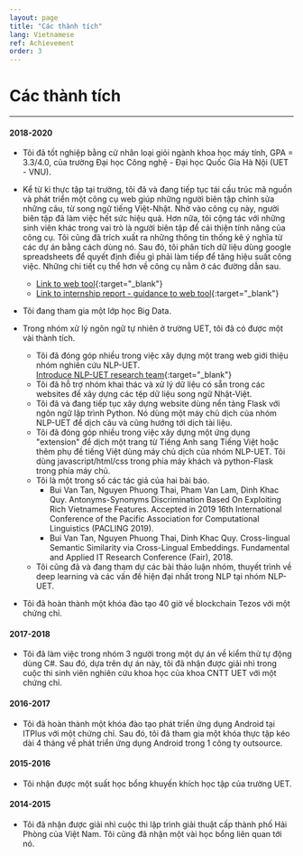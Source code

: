 ```yaml
---
layout: page
title: "Các thành tích"
lang: Vietnamese
ref: Achievement
order: 3
---
```

# Các thành tích
---

#### 2018-2020
* Tôi đã tốt nghiệp bằng cử nhân loại giỏi ngành khoa học máy tính, GPA = 3.3/4.0, của trường Đại học Công nghệ - Đại học Quốc Gia Hà Nội (UET - VNU).
* Kể từ kì thực tập tại trường, tôi đã và đang tiếp tục tái cấu trúc mã nguồn và phát triển một công cụ web giúp những người biên tập chỉnh sửa những câu, từ song ngữ tiếng Việt-Nhật. Nhờ vào công cụ này, người biên tập đã làm việc hết sức hiệu quả. Hơn nữa, tôi cộng tác với những sinh viên khác trong vai trò là người biên tập để cải thiện tính năng của công cụ. Tôi cũng đã trích xuất ra những thông tin thống kê ý nghĩa từ các dự án bằng cách dùng nó. Sau đó, tôi phân tích dữ liệu dùng google spreadsheets để quyết định điều gì phải làm tiếp để tăng hiệu suất công việc. Những chi tiết cụ thể hơn về công cụ nằm ở các đường dẫn sau.
    * [Link to web tool](http://ngulieu.dichmay.vn:8888/){:target="_blank"} 
    * [Link to internship report - guidance to web tool](https://drive.google.com/file/d/1pcfHZEsMSg7HKkSC_BkELBJZeas5uZoi/view?usp=sharing){:target="_blank"}

* Tôi đang tham gia một lớp học Big Data.
* Trong nhóm xử lý ngôn ngữ tự nhiên ở trường UET, tôi đã có được một vài thành tích.
    * Tôi đã đóng góp nhiều trong việc xây dựng một trang web giới thiệu nhóm nghiên cứu NLP-UET.  
      [Introduce NLP-UET research team](https://uetnlp.github.io/en/Introduction/){:target="_blank"}
    * Tôi đã hỗ trợ nhóm khai thác và xử lý dữ liệu có sẵn trong các websites để xây dựng các tệp dữ liệu song ngữ Nhật-Việt.
    * Tôi đã và đang tiếp tục xây dựng website dùng nền tảng Flask với ngôn ngữ lập trình Python. Nó dùng một máy chủ dịch của nhóm NLP-UET để dịch câu và cũng hướng tới dịch tài liệu.
    <!-- [Link app](https://nmtuet.ddnsfree.com/login_interface/){:target="_blank"} -->
    <!-- [Link report - guidances of the app](https://nmtuet.ddnsfree.com/login_interface/){:target="_blank"} -->
    * Tôi đã đóng góp nhiều trong việc xây dựng một ứng dụng "extension" để dịch một trang từ Tiếng Anh sang Tiếng Việt hoặc thêm phụ đề tiếng Việt dùng máy chủ dịch của nhóm NLP-UET. Tôi dùng javascript/html/css trong phia máy khách và python-Flask trong phía máy chủ.
    * Tôi là một trong số các tác giả của hai bài báo.
        * Bui Van Tan, Nguyen Phuong Thai, Pham Van Lam, Dinh Khac Quy. Antonyms-Synonyms Discrimination Based On Exploiting Rich Vietnamese Features. Accepted in 2019 16th International Conference of the Pacific Association for Computational Linguistics (PACLING 2019). 
        * Bui Van Tan, Nguyen Phuong Thai, Dinh Khac Quy. Cross-lingual Semantic
        Similarity via Cross-Lingual Embeddings. Fundamental and Applied IT Research
        Conference (Fair), 2018.  
    * Tôi cũng đã và đang tham dự các bài thảo luận nhóm, thuyết trình về deep learning và các vấn đề hiện đại nhất trong NLP tại nhóm NLP-UET.
* Tôi đã hoàn thành một khóa đào tạo 40 giờ về blockchain Tezos với một chứng chỉ.
 
#### 2017-2018
* Tôi đã làm việc trong nhóm 3 người trong một dự án về kiểm thử tự động dùng C#. Sau đó, dựa trên dự án này, tôi đã nhận được giải nhì trong cuộc thi sinh viên nghiên cứu khoa học của khoa CNTT UET với một chứng chỉ.

#### 2016-2017
* Tôi đã hoàn thành một khóa đào tạo phát triển ứng dụng Android tại ITPlus với một chứng chỉ. Sau đó, tôi đã tham gia một khóa thực tập kéo dài 4 tháng về phát triển ứng dụng Android trong 1 công ty outsource.

#### 2015-2016
* Tôi nhận được một suất học bổng khuyến khích học tập của trường UET.

#### 2014-2015
* Tôi đã nhận được giải nhì cuộc thi lập trình giải thuật cấp thành phố Hải Phòng của Việt Nam. Tôi cũng đã nhận một vài học bổng liên quan tới nó.
